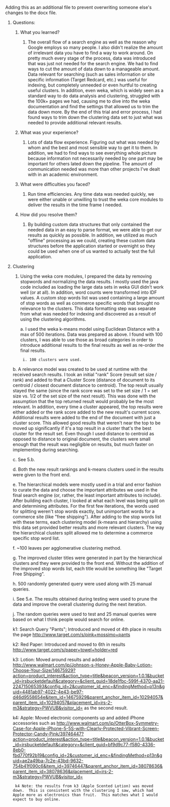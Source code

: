 Adding this as an additional file to prevent overwriting someone else's changes to the docx file.

1. Questions:

    1. What you learned?

        1. The overall flow of a search engine as well as the reason why Google employs so many people.  I also didn't realize the amount of irrelevant data you have to find a way to work around.  On pretty much every stage of the process, data was introduced that was just not needed for the search engine.  We had to find ways to cut the amount of data down to a manageable amount.  Data relevant for searching (such as sales information or site specific information (Target Redcard, etc.) was useful for indexing, but completely unneeded or even hurtful to creating useful clusters.  In addition, even weka, which is widely seen as a standard way to do data analysis and clustering, struggled with the 100k+ pages we had, causing me to dive into the weka documentation and find the settings that allowed us to trim the data down more.  By the end of this trial and error process, I had found ways to trim down the clustering data set to just what was needed to provide additional relevant results.

    2. What was your experience?

        1. Lots of data flow experience.  Figuring out what was needed by whom and the best and most sensible way to get it to them.  In addition, we had to find ways to see everything whole picture because information not necessarily needed by one part may be important for others lated down the pipeline.  The amount of communication needed was more than other projects I've dealt with in an academic environment.

    3. What were difficulties you faced?

        1. Run time efficiencies.  Any time data was needed quickly, we were either unable or unwilling to trust the weka core modules to deliver the results in the time frame I needed.

    4. How did you resolve them?

        1. By building custom data structures that only contained the needed data in an easy to parse format, we were able to get our results as quickly as possible.  In addition, we utilized as much "offline" processing as we could, creating these custom data structures before the application started or overnight so they could be used when one of us wanted to actually test the full application.

5. Clustering

    1. Using the weka core modules, I prepared the data by removing stopwords and normalizing the data results.  I mostly used the java code included as loading the large data sets in weka GUI didn't work well (or at all).  In addition, word counts were transformed into IDF values.  A custom stop words list was used containing a large amount of stop words as well as commerce specific words that brought no relevance to the clusters.  This data formatting step was separate from what was needed for indexing and discovered as a result of using the clustering algorithms.

        a. I used the weka k-means model using Euclidean Distance with a max of 500 iterations.  Data was prepared as above.  I found with 100 clusters, I was able to use those as broad categories in order to introduce additional results to the final results as well as re-order the final results.

            i. 100 clusters were used.

    b. A relevance model was created to be used at runtime with the received search results.  I took an initial "rank" Score (result set size / rank) and added to that a Cluster Score (distance of document to its centroid / closest document distance to centroid).  The top result usually stayed the same (since the rank score was set to the set size / 1 = set size vs. 1/2 of the set size of the next result).  This was done with the assumption that the top returned result would probably be the most relevant.  In addition, every time a cluster appeared, the top results were either added or the rank score added to the new result's current score.  Additional results were added to the end of the document with just a cluster score.  This allowed good results that weren't near the top to be moved up significantly if it's a top result in a cluster that's the best cluster for the result set.  Even though I used distance to centroid as opposed to distance to original document, the clusters were small enough that the result was negligible on results, but much faster on implementing during searching.

    c. See 5.b.

    d. Both the new result rankings and k-means clusters used in the results were given to the front end.

    e. The hierarchical models were mostly used in a trial and error fashion to curate the data and choose the important attributes we used in the final search engine (or, rather, the least important attributes to include).  After building each cluster, I looked at what each level was being split on and determining attributes.  For the first few iterations, the words used for splitting weren't stop words exactly, but unimportant words for a commerce site (like "free shipping").  After adding to the stop words list with these terms, each clustering model (k-means and hierarchy) using this data set provided better results and more relevant clusters.   The way the hierarchical clusters split allowed me to determine a commerce specific stop word list.

    f. ~100 leaves per agglomerative clustering method.

    g. The improved cluster titles were generated in part by the hierarchical clusters and they were provided to the front end.  Without the addition of the improved stop words list, each title would be something like "Target Free Shipping".

    h. 500 randomly generated query were used along with 25 manual queries.

    i. See 5.e.  The results obtained during testing were used to prune the data and improve the overall clustering during the next iteration.

    j. The random queries were used to test and 25 manual queries were based on what I think people would search for online.

    k1: Search Query "Pants"; Introduced and moved ot 4th place in results the page http://www.target.com/s/pink+mossimo+pants
    
    k2: Red Paper: Introduced and moved to 6th in results http://www.target.com/s/paper+towel+holder+red
    
    k3: Lotion: Moved around results and added http://www.walmart.com/ip/Johnson-s-Honey-Apple-Baby-Lotion-Choose-Your-Size/14675929?action=product_interest&action_type=title&beacon_version=1.0.1&bucket_id=irsbucketdefault&category=&client_guid=18de1fbc-599f-4370-aa21-224715065393&config_id=2&customer_id_enc=&findingMethod=p13n&guid=4481ab97-4022-4e43-be97-d46d9558654e&item_id=14675929&parent_anchor_item_id=10294057&parent_item_id=10294057&placement_id=irs-2-m3&strategy=PWVUB&visitor_id= as the second result.
    
    k4: Apple: Moved electronic components up and added iPhone accessories such as http://www.walmart.com/ip/OtterBox-Symmetry-Case-for-Apple-iPhone-5-5S-with-Clearly-Protected-Vibrant-Screen-Protector-Candy-Pink/39746447?action=product_interest&action_type=title&beacon_version=1.0.1&bucket_id=irsbucketdefault&category=&client_guid=bf9d9c77-f580-4336-8eb0-fbd770f92b19&config_id=2&customer_id_enc=&findingMethod=p13n&guid=ae2a49ba-7c2e-43bd-9632-754b41f090c6&item_id=39746447&parent_anchor_item_id=38078636&parent_item_id=38078636&placement_id=irs-2-m3&strategy=PWVUB&visitor_id=
    
        k4 Note: the results from k3 (Apple Scented Lotion) was moved down.  This is consistent with the clustering I saw, which had Apple more as electronics than fruit.  This matches what I would expect to buy online.
